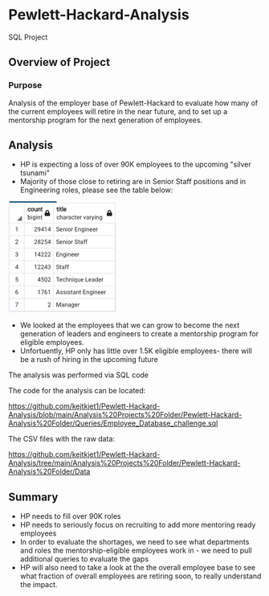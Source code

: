# Pewlett-Hackard-Analysis
SQL Project

## Overview of Project

### Purpose

Analysis of the employer base of Pewlett-Hackard to evaluate how many of the current employees will retire in the near future, and to set up a mentorship program for the next generation of employees.

## Analysis

- HP is expecting a loss of over 90K employees to the upcoming "silver tsunami"
- Majority of those close to retiring are in Senior Staff positions and in Engineering roles, please see the table below: 


![retiringtitle.png](https://github.com/kejtkjet1/Pewlett-Hackard-Analysis/blob/main/Analysis%20Projects%20Folder/Resources/retiringtitle.png)

- We looked at the employees that we can grow to become the next generation of leaders and engineers to create a mentorship program for eligible employees. 
- Unfortuently, HP only has little over 1.5K eligible employees- there will be a rush of hiring in the upcoming future

The analysis was performed via SQL code

The code for the analysis can be located: 

https://github.com/kejtkjet1/Pewlett-Hackard-Analysis/blob/main/Analysis%20Projects%20Folder/Pewlett-Hackard-Analysis%20Folder/Queries/Employee_Database_challenge.sql

The CSV files with the raw data: 

https://github.com/kejtkjet1/Pewlett-Hackard-Analysis/tree/main/Analysis%20Projects%20Folder/Pewlett-Hackard-Analysis%20Folder/Data

## Summary

- HP needs to fill over 90K roles
- HP needs to seriously focus on recruiting to add more mentoring ready employees
- In order to evaluate the shortages, we need to see what departments and roles the mentorship-eligible employees work in - we need to pull additional queries to evaluate the gaps
- HP will also need to take a look at the the overall employee base to see what fraction of overall employees are retiring soon, to really understand the impact. 